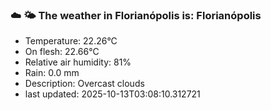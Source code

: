 ### ☁️ 🌤️  The weather in Florianópolis is: Florianópolis

- Temperature: 22.26°C
- On flesh: 22.66°C
- Relative air humidity: 81%
- Rain: 0.0 mm
- Description: Overcast clouds
- last updated: 2025-10-13T03:08:10.312721
